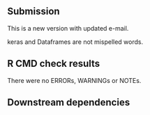 
## Submission
This is a new version with updated e-mail.


keras and Dataframes are not mispelled words.

## R CMD check results
There were no ERRORs, WARNINGs or NOTEs.

## Downstream dependencies

